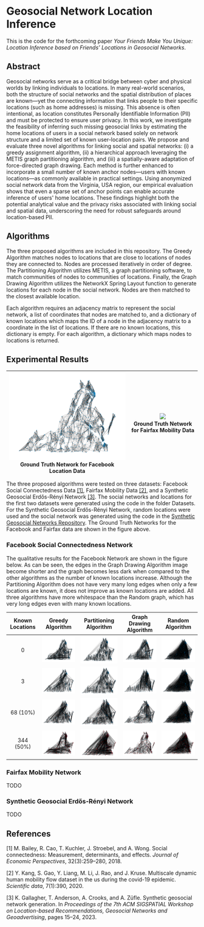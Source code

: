 # Geosocial Network Location Inference
This is the code for the forthcoming paper *Your Friends Make You Unique: Location Inference based on Friends’ Locations in Geosocial Networks*.

## Abstract
Geosocial networks serve as a critical bridge between cyber and physical worlds by linking individuals to locations. In many real-world scenarios, both the structure of social networks and the spatial distribution of places are known—yet the connecting information that links people to their specific locations (such as home addresses) is missing. This absence is often intentional, as location constitutes Personally Identifiable Information (PII) and must be protected to ensure user privacy. In this work, we investigate the feasibility of inferring such missing geosocial links by estimating the home locations of users in a social network based solely on network structure and a limited set of known user-location pairs.
We propose and evaluate three novel algorithms for linking social and spatial networks: (i) a greedy assignment algorithm, (ii) a hierarchical approach leveraging the METIS graph partitioning algorithm, and (iii) a spatially-aware adaptation of force-directed graph drawing. Each method is further enhanced to incorporate a small number of known anchor nodes—users with known locations—as commonly available in practical settings. Using anonymized social network data from the Virginia, USA region, our empirical evaluation shows that even a sparse set of anchor points can enable accurate inference of users' home locations. These findings highlight both the potential analytical value and the privacy risks associated with linking social and spatial data, underscoring the need for robust safeguards around location-based PII.

## Algorithms
The three proposed algorithms are included in this repository. The Greedy Algorithm matches nodes to locations that are close to locations of nodes they are connected to. Nodes are processed iteratively in order of degree. The Partitioning Algorithm utilizes METIS, a graph partitioning software, to match communities of nodes to communities of locations. Finally, the Graph Drawing Algorithm utilizes the NetworkX Spring Layout function to generate locations for each node in the social network. Nodes are then matched to the closest available location.

Each algorithm requires an adjacency matrix to represent the social network, a list of coordinates that nodes are matched to, and a dictionary of known locations which maps the ID of a node in the adjacency matrix to a coordinate in the list of locations. If there are no known locations, this dictionary is empty. For each algorithm, a dictionary which maps nodes to locations is returned.

## Experimental Results
|![](ExperimentalResults/FacebookImages/FacebookGroundTruth.png)<br>Ground Truth Network for Facebook Location Data|![](ExperimentalResults/FarifaxImages/FairfaxGroundTruth.png)<br>Ground Truth Network for Fairfax Mobility Data|
|:-:|:-:|

The three proposed algorithms were tested on three datasets: Facebook Social Connectedness Data [[1]](#1), Fairfax Mobility Data [[2]](#2), and a Synthetic Geosocial Erdős-Rényi Network [[3]](#3). The social networks and locations for the first two datasets were generated using the code in the folder Datasets. For the Synthetic Geosocial Erdős-Rényi Network, random locations were used and the social network was generated using the code in the [Synthetic Geosocial Networks Repository](https://github.com/KetevanGallagher/Synthetic-Geosocial-Networks). The Ground Truth Networks for the Facebook and Fairfax data are shown in the figure above.

### Facebook Social Connectedness Network
The qualitative results for the Facebook Network are shown in the figure below. As can be seen, the edges in the Graph Drawing Algorithm image become shorter and the graph becomes less dark when compared to the other algorithms as the number of known locations increase. Although the Partitioning Algorithm does not have very many long edges when only a few locations are known, it does not improve as known locations are added. All three algorithms have more whitespace than the Random graph, which has very long edges even with many known locations.

| Known Locations | Greedy Algorithm | Partitioning Algorithm | Graph Drawing Algorithm | Random Algorithm |
|     :---:    |     :---:      |     :---:     |     :---:     |     :---:     |
| 0 | <img src="ExperimentalResults/FacebookImages/FacebookGreedyKnown0.png" width="250"/> | <img src="ExperimentalResults/FacebookImages/FacebookPartitioningKnown0.png" width="250"> | <img src="ExperimentalResults/FacebookImages/FacebookGraphDrawingKnown0.png" width="250"> | <img src="ExperimentalResults/FacebookImages/FacebookRandomKnown0.png" width="250"> |
| 3 | <img src="ExperimentalResults/FacebookImages/FacebookGreedyKnown3.png" width="250"/> | <img src="ExperimentalResults/FacebookImages/FacebookPartitioningKnown3.png" width="250"> | <img src="ExperimentalResults/FacebookImages/FacebookGraphDrawingKnown3.png" width="250"> | <img src="ExperimentalResults/FacebookImages/FacebookRandomKnown3.png" width="250"> |
| 68 \(10%\) | <img src="ExperimentalResults/FacebookImages/FacebookGreedyKnown68.png" width="250"/> | <img src="ExperimentalResults/FacebookImages/FacebookPartitioningKnown68.png" width="250"> | <img src="ExperimentalResults/FacebookImages/FacebookGraphDrawingKnown68.png" width="250"> | <img src="ExperimentalResults/FacebookImages/FacebookRandomKnown68.png" width="250"> |
| 344 \(50%\) | <img src="ExperimentalResults/FacebookImages/FacebookGreedyKnown344.png" width="250"/> | <img src="ExperimentalResults/FacebookImages/FacebookPartitioningKnown344.png" width="250"> | <img src="ExperimentalResults/FacebookImages/FacebookGraphDrawingKnown344.png" width="250"> | <img src="ExperimentalResults/FacebookImages/FacebookRandomKnown344.png" width="250"> |

### Fairfax Mobility Network
TODO

### Synthetic Geosocial Erdős-Rényi Network
TODO

## References
<a id="1">[1]</a> 
M. Bailey, R. Cao, T. Kuchler, J. Stroebel, and A. Wong. Social connectedness: Measurement, determinants, and effects. *Journal of Economic Perspectives*, 32(3):259–280, 2018.

<a id="2">[2]</a> 
Y. Kang, S. Gao, Y. Liang, M. Li, J. Rao, and J. Kruse. Multiscale dynamic human mobility flow dataset in the us during the covid-19 epidemic. *Scientific data*, 7(1):390, 2020.

<a id="3">[3]</a> 
K. Gallagher, T. Anderson, A. Crooks, and A. Züfle. Synthetic geosocial network generation. In *Proceedings of the 7th ACM SIGSPATIAL Workshop on Location-based Recommendations, Geosocial Networks and Geoadvertising*, pages 15–24, 2023.
